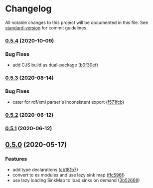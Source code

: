 # Changelog

All notable changes to this project will be documented in this file. See [standard-version](https://github.com/conventional-changelog/standard-version) for commit guidelines.

### [0.5.4](https://github.com/rdf-esm/formats-common/compare/v0.5.3...v0.5.4) (2020-10-09)


### Bug Fixes

* add CJS build as dual-package ([b0f30ef](https://github.com/rdf-esm/formats-common/commit/b0f30ef63d1832beb09bc500c92550ee35e0597f))

### [0.5.3](https://github.com/rdf-esm/formats-common/compare/v0.5.2...v0.5.3) (2020-08-14)


### Bug Fixes

* cater for rdf/xml parser's inconsistent export ([f571fcb](https://github.com/rdf-esm/formats-common/commit/f571fcb95c91b1d3065f6ae4310c4448be4c87a1))

### [0.5.2](https://github.com/rdf-esm/formats-common/compare/v0.5.1...v0.5.2) (2020-06-12)

### [0.5.1](https://github.com/rdf-esm/formats-common/compare/v0.5.0...v0.5.1) (2020-06-12)

## [0.5.0](https://github.com/rdf-esm/formats-common/compare/v2.1.0...v0.5.0) (2020-05-17)


### Features

* add type declarations ([cb181b7](https://github.com/rdf-esm/formats-common/commit/cb181b70465f26b6402622049c2de88950e6233b))
* convert to es modules and use lazy sink map ([ffc596f](https://github.com/rdf-esm/formats-common/commit/ffc596f1e535d38c014f7e0c87201182303f9fa7))
* use lazy loading SinkMap to load sinks on demand ([3b52668](https://github.com/rdf-esm/formats-common/commit/3b526681c395ff703943339dd6a6e774581b608b))
